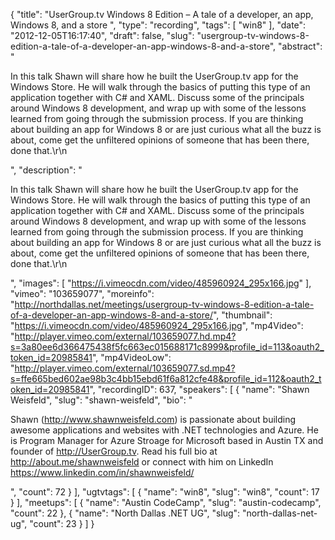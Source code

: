 {
  "title": "UserGroup.tv Windows 8 Edition – A tale of a developer, an app, Windows 8, and a store ",
  "type": "recording",
  "tags": [
    "win8"
  ],
  "date": "2012-12-05T16:17:40",
  "draft": false,
  "slug": "usergroup-tv-windows-8-edition-a-tale-of-a-developer-an-app-windows-8-and-a-store",
  "abstract": "<p>In this talk Shawn will share how he built the UserGroup.tv app for the Windows Store. He will walk through the basics of putting this type of an application together with C# and XAML. Discuss some of the principals around Windows 8 development, and wrap up with some of the lessons learned from going through the submission process. If you are thinking about building an app for Windows 8 or are just curious what all the buzz is about, come get the unfiltered opinions of someone that has been there, done that.\r\n</p>",
  "description": "<p>In this talk Shawn will share how he built the UserGroup.tv app for the Windows Store. He will walk through the basics of putting this type of an application together with C# and XAML. Discuss some of the principals around Windows 8 development, and wrap up with some of the lessons learned from going through the submission process. If you are thinking about building an app for Windows 8 or are just curious what all the buzz is about, come get the unfiltered opinions of someone that has been there, done that.\r\n</p>",
  "images": [
    "https://i.vimeocdn.com/video/485960924_295x166.jpg"
  ],
  "vimeo": "103659077",
  "moreinfo": "http://northdallas.net/meetings/usergroup-tv-windows-8-edition-a-tale-of-a-developer-an-app-windows-8-and-a-store/",
  "thumbnail": "https://i.vimeocdn.com/video/485960924_295x166.jpg",
  "mp4Video": "http://player.vimeo.com/external/103659077.hd.mp4?s=3a80ee6d366475438f5fc663ec015688171c8999&profile_id=113&oauth2_token_id=20985841",
  "mp4VideoLow": "http://player.vimeo.com/external/103659077.sd.mp4?s=ffe665bed602ae98b3c4bb15ebd61f6a812cfe48&profile_id=112&oauth2_token_id=20985841",
  "recordingID": 637,
  "speakers": [
    {
      "name": "Shawn Weisfeld",
      "slug": "shawn-weisfeld",
      "bio": "<p>Shawn (http://www.shawnweisfeld.com) is passionate about building awesome applications and websites with .NET technologies and Azure. He is Program Manager for Azure Stroage for Microsoft based in Austin TX and founder of http://UserGroup.tv. Read his full bio at http://about.me/shawnweisfeld or connect with him on LinkedIn https://www.linkedin.com/in/shawnweisfeld/</p>",
      "count": 72
    }
  ],
  "ugtvtags": [
    {
      "name": "win8",
      "slug": "win8",
      "count": 17
    }
  ],
  "meetups": [
    {
      "name": "Austin CodeCamp",
      "slug": "austin-codecamp",
      "count": 22
    },
    {
      "name": "North Dallas .NET UG",
      "slug": "north-dallas-net-ug",
      "count": 23
    }
  ]
}